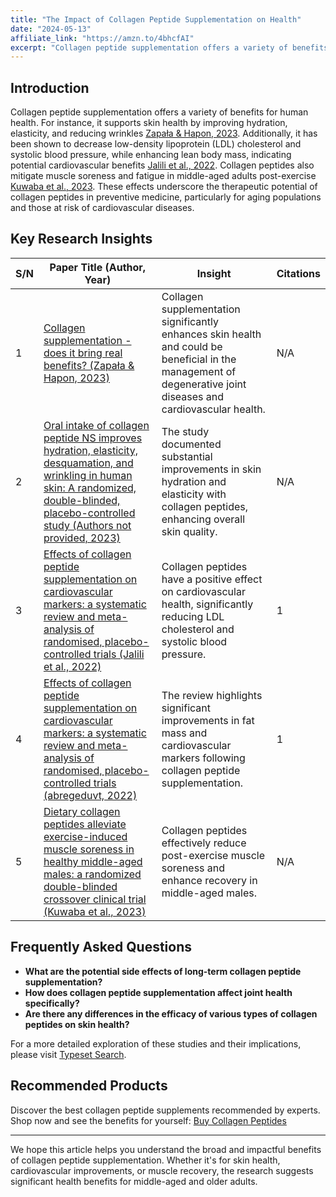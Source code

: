 ```yaml
---
title: "The Impact of Collagen Peptide Supplementation on Health"
date: "2024-05-13"
affiliate_link: "https://amzn.to/4bhcfAI"
excerpt: "Collagen peptide supplementation offers a variety of benefits for human health. For instance, it supports skin health by improving hydration..."
---
```


## Introduction
Collagen peptide supplementation offers a variety of benefits for human health. For instance, it supports skin health by improving hydration, elasticity, and reducing wrinkles [Zapała & Hapon, 2023](https://typeset.io/papers/collagen-supplementation-does-it-bring-real-benefits-3cs7dsjz). Additionally, it has been shown to decrease low-density lipoprotein (LDL) cholesterol and systolic blood pressure, while enhancing lean body mass, indicating potential cardiovascular benefits [Jalili et al., 2022](https://typeset.io/papers/effects-of-collagen-peptide-supplementation-on-2fl4u9bm). Collagen peptides also mitigate muscle soreness and fatigue in middle-aged adults post-exercise [Kuwaba et al., 2023](https://typeset.io/papers/dietary-collagen-peptides-alleviate-exercise-induced-muscle-2lvqe7hc). These effects underscore the therapeutic potential of collagen peptides in preventive medicine, particularly for aging populations and those at risk of cardiovascular diseases.

## Key Research Insights

| S/N | Paper Title (Author, Year) | Insight | Citations |
| --- | --- | --- | --- |
| 1 | [Collagen supplementation - does it bring real benefits? (Zapała & Hapon, 2023)](https://typeset.io/papers/collagen-supplementation-does-it-bring-real-benefits-3cs7dsjz) | Collagen supplementation significantly enhances skin health and could be beneficial in the management of degenerative joint diseases and cardiovascular health. | N/A |
| 2 | [Oral intake of collagen peptide NS improves hydration, elasticity, desquamation, and wrinkling in human skin: A randomized, double-blinded, placebo-controlled study (Authors not provided, 2023)](https://typeset.io/papers/oral-intake-of-collagen-peptide-ns-improves-hydration-2kccea0e) | The study documented substantial improvements in skin hydration and elasticity with collagen peptides, enhancing overall skin quality. | N/A |
| 3 | [Effects of collagen peptide supplementation on cardiovascular markers: a systematic review and meta-analysis of randomised, placebo-controlled trials (Jalili et al., 2022)](https://typeset.io/papers/effects-of-collagen-peptide-supplementation-on-2fl4u9bm) | Collagen peptides have a positive effect on cardiovascular health, significantly reducing LDL cholesterol and systolic blood pressure. | 1 |
| 4 | [Effects of collagen peptide supplementation on cardiovascular markers: a systematic review and meta-analysis of randomised, placebo-controlled trials (abregeduvt, 2022)](https://typeset.io/papers/effects-of-collagen-peptide-supplementation-on-vidi8bob) | The review highlights significant improvements in fat mass and cardiovascular markers following collagen peptide supplementation. | 1 |
| 5 | [Dietary collagen peptides alleviate exercise-induced muscle soreness in healthy middle-aged males: a randomized double-blinded crossover clinical trial (Kuwaba et al., 2023)](https://typeset.io/papers/dietary-collagen-peptides-alleviate-exercise-induced-muscle-2lvqe7hc) | Collagen peptides effectively reduce post-exercise muscle soreness and enhance recovery in middle-aged males. | N/A |

## Frequently Asked Questions

- **What are the potential side effects of long-term collagen peptide supplementation?**
- **How does collagen peptide supplementation affect joint health specifically?**
- **Are there any differences in the efficacy of various types of collagen peptides on skin health?**

For a more detailed exploration of these studies and their implications, please visit [Typeset Search](https://typeset.io/search?q=Collagen%20Peptides%20supplementation%20and%20human%20health).

## Recommended Products
Discover the best collagen peptide supplements recommended by experts. Shop now and see the benefits for yourself:
[Buy Collagen Peptides](https://amzn.to/4bhcfAI)

---

We hope this article helps you understand the broad and impactful benefits of collagen peptide supplementation. Whether it's for skin health, cardiovascular improvements, or muscle recovery, the research suggests significant health benefits for middle-aged and older adults.
